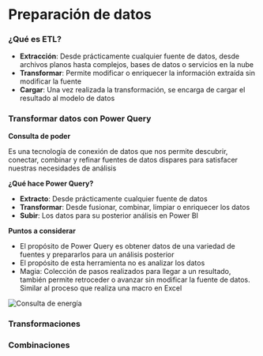 # Preparación de datos

### ¿Qué es ETL?

* **Extracción**: Desde prácticamente cualquier fuente de datos, desde archivos planos hasta complejos, bases de datos o servicios en la nube
* **Transformar**: Permite modificar o enriquecer la información extraída sin modificar la fuente
* **Cargar**: Una vez realizada la transformación, se encarga de cargar el resultado al modelo de datos

### Transformar datos con Power Query

**Consulta de poder**

Es una tecnología de conexión de datos que nos permite descubrir, conectar, combinar y refinar fuentes de datos dispares para satisfacer nuestras necesidades de análisis

**¿Qué hace Power Query?**

* **Extracto**: Desde prácticamente cualquier fuente de datos
* **Transformar**: Desde fusionar, combinar, limpiar o enriquecer los datos
* **Subir**: Los datos para su posterior análisis en Power BI

**Puntos a considerar**

* El propósito de Power Query es obtener datos de una variedad de fuentes y prepararlos para un análisis posterior
* El propósito de esta herramienta no es analizar los datos
* Magia: Colección de pasos realizados para llegar a un resultado, también permite retroceder o avanzar sin modificar la fuente de datos. Similar al proceso que realiza una macro en Excel

![Consulta de energía](https://i.imgur.com/zIjUUnw.jpg)

### Transformaciones

### Combinaciones
